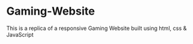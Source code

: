 # Gaming-Website
This is a replica of a responsive Gaming Website built using html, css &amp; JavaScript
